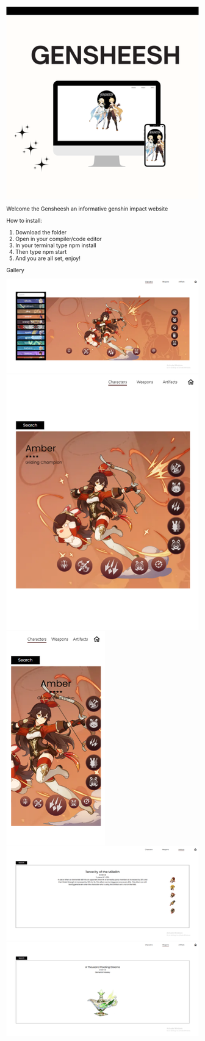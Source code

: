 ![frontpage](images/b1.png)

Welcome the Gensheesh an informative genshin impact website

How to install:

1. Download the folder
2. Open in your compiler/code editor
3. In your terminal type npm install
4. Then type npm start 
5. And you are all set, enjoy!

Gallery

![frontpage](images/p1.png)
![frontpage](images/p2.png)
![frontpage](images/p3.png)
![frontpage](images/p4.png)
![frontpage](images/p5.png)

